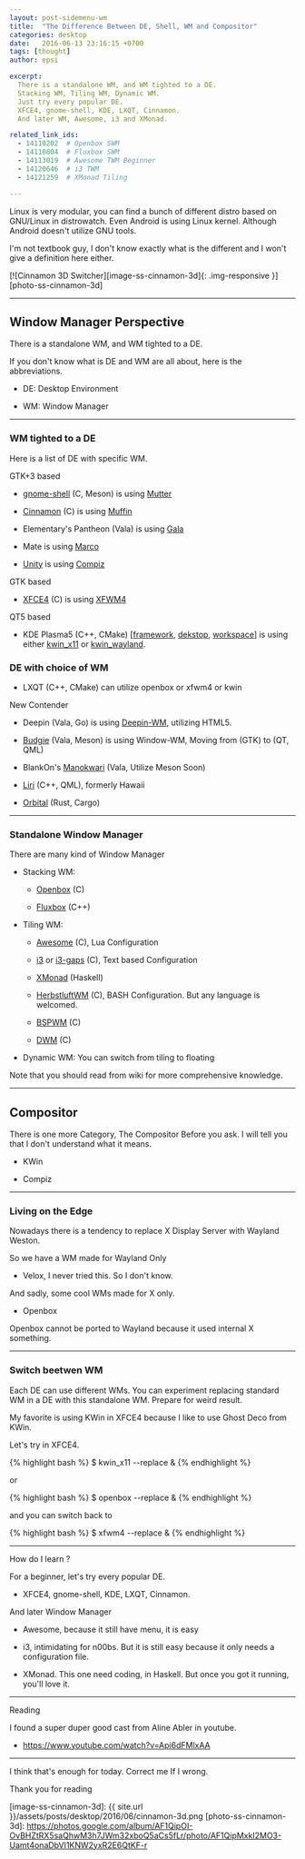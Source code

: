 ```yaml
---
layout: post-sidemenu-wm
title:  "The Difference Between DE, Shell, WM and Compositor"
categories: desktop
date:   2016-06-13 23:16:15 +0700
tags: [thought]
author: epsi

excerpt:
  There is a standalone WM, and WM tighted to a DE.
  Stacking WM, Tiling WM, Dynamic WM.
  Just try every popular DE.
  XFCE4, gnome-shell, KDE, LXQT, Cinnamon.
  And later WM, Awesome, i3 and XMonad.

related_link_ids: 
  - 14110202  # Openbox SWM
  - 14110804  # Fluxbox SWM
  - 14113019  # Awesome TWM Beginner
  - 14120646  # i3 TWM
  - 14121259  # XMonad Tiling

---
```


Linux is very modular,
you can find a bunch of different distro 
based on GNU/Linux in distrowatch. 
Even Android is using Linux kernel.
Although Android doesn't utilize GNU tools.

I'm not textbook guy, 
I don't know exactly what is the different
and I won't give a definition here either.

[![Cinnamon 3D Switcher][image-ss-cinnamon-3d]{: .img-responsive }][photo-ss-cinnamon-3d]


-- -- --

## Window Manager Perspective

There is a standalone WM, and WM tighted to a DE.

If you don't know what is DE and WM are all about,
here is the abbreviations.

* DE: Desktop Environment

* WM: Window Manager

-- -- --


### WM tighted to a DE

Here is a list of DE with specific WM.


GTK+3 based

*	[gnome-shell][gnome-shell] (C, Meson) is using [Mutter][mutter]

*	[Cinnamon][cinnamon] (C) is using [Muffin][muffin]

*	Elementary's Pantheon (Vala) is using [Gala][gala]

*	Mate is using [Marco][marco]

*	[Unity][unity] is using [Compiz][compiz]


GTK based

*	[XFCE4][xfce4] (C) is using [XFWM4][xfwm4]


QT5 based

*	KDE Plasma5 (C++, CMake) 
	[[framework][plasma-framework], [dekstop][plasma-desktop], [workspace][plasma-workspace]]
	is using either [kwin_x11][kwin] or [kwin_wayland][kwin].

### DE with choice of WM

*	LXQT (C++, CMake) can utilize openbox or xfwm4 or kwin


New Contender
 
*	Deepin (Vala, Go) is using [Deepin-WM][deepin-wm], utilizing HTML5.

*	[Budgie][budgie] (Vala, Meson) is using Window-WM,
	Moving from (GTK) to (QT, QML)

*	BlankOn's [Manokwari][manokwari] (Vala, Utilize Meson Soon)

*	[Liri][liri-shell] (C++, QML), formerly Hawaii

*	[Orbital][orbital] (Rust, Cargo)

-- -- --

### Standalone Window Manager

There are many kind of Window Manager

*	Stacking WM: 
	
	*	[Openbox][openbox] (C)
	
	*	[Fluxbox][fluxbox] (C++)

*	Tiling WM: 

	*	[Awesome][awesome] (C), Lua Configuration
	
	*	[i3][i3]  or [i3-gaps][i3-gaps] (C), Text based Configuration
	
	*	[XMonad][xmonad] (Haskell)
	
	*	[HerbstluftWM][hlwm] (C),
		BASH Configuration. But any language is welcomed.
	
	*	[BSPWM][bspwm] (C)
	
	*	[DWM][dwm] (C)

*	Dynamic WM: You can switch from tiling to floating

Note that you should read from wiki for more comprehensive knowledge.

-- -- --

## Compositor

There is one more Category, The Compositor
Before you ask. I will tell you 
that I don't understand what it means.

* KWin

* Compiz


-- -- --

### Living on the Edge

Nowadays there is a tendency to 
replace X Display Server with Wayland Weston.

So we have a WM made for Wayland Only

* Velox, I never tried this. So I don't know.

And sadly, some cool WMs made for X only.

* Openbox 

Openbox cannot be ported to Wayland
because it used internal X something.

-- -- --

### Switch beetwen WM

Each DE can use different WMs.
You can experiment replacing 
standard WM in a DE with this standalone WM. 
Prepare for weird result.

My favorite is using KWin in XFCE4
because I like to use Ghost Deco from KWin.

Let's try in XFCE4.

{% highlight bash %}
 $ kwin_x11 --replace &
{% endhighlight %}

or

{% highlight bash %}
 $ openbox --replace &
{% endhighlight %}

and you can switch back to 

{% highlight bash %}
 $ xfwm4 --replace &
{% endhighlight %}

-- -- --

How do I learn ?

For a beginner,
let's try every popular DE.

* XFCE4, gnome-shell, KDE, LXQT, Cinnamon.

And later Window Manager

* Awesome, because it still have menu, it is easy

* i3, intimidating for n00bs. But it is still easy because it only needs a configuration file.

* XMonad. This one need coding, in Haskell. But once you got it running, you'll love it.

-- -- --

Reading

I found a super duper good cast from Aline Abler in youtube.

* <https://www.youtube.com/watch?v=Api6dFMlxAA>

-- -- --

I think that's enough for today.
Correct me If I wrong.

Thank you for reading





[//]: <> ( -- -- -- links below -- -- -- )

[image-ss-cinnamon-3d]: {{ site.url }}/assets/posts/desktop/2016/06/cinnamon-3d.png
[photo-ss-cinnamon-3d]: https://photos.google.com/album/AF1QipOI-OvBHZtRX5saQhwM3h7JWm32xboQ5aCs5fLr/photo/AF1QipMxkI2MO3-Uamt4onaDbVI1KNW2yxR2E6QtKF-r

[gnome-shell]:	https://github.com/GNOME/gnome-shell
[mutter]:		https://github.com/GNOME/mutter
[cinnamon]:	https://github.com/linuxmint/Cinnamon
[muffin]:	https://github.com/linuxmint/muffin
[gala]:		https://github.com/elementary/gala
[marco]:	https://github.com/mate-desktop/marco
[unity]:	https://code.launchpad.net/unity
[compiz]:	https://launchpad.net/compiz
[xfce4]:	https://github.com/xfce-mirror/xfdesktop
[xfwm4]:	https://github.com/xfce-mirror/xfwm4

[plasma-framework]:	https://github.com/KDE/plasma-framework
[plasma-desktop]:	https://github.com/KDE/plasma-desktop
[plasma-workspace]:	https://github.com/KDE/plasma-workspace
[kwin]:	https://github.com/KDE/kwin

[deepin-wm]:	https://github.com/linuxdeepin/deepin-wm
[budgie]:		https://github.com/budgie-desktop/budgie-desktop
[manokwari]:	https://github.com/BlankOn/manokwari
[liri-shell]:	https://github.com/lirios/shell
[orbital]:		https://github.com/redox-os/orbital
[openbox]:	https://github.com/danakj/openbox
[fluxbox]:	https://github.com/fluxbox/fluxbox

[awesome]:	https://github.com/awesomeWM/awesome
[i3]:		https://github.com/i3/i3
[i3-gaps]:	https://github.com/Airblader/i3
[xmonad]:	https://github.com/xmonad/xmonad	
[hlwm]:		https://github.com/herbstluftwm/herbstluftwm
[bspwm]:	https://github.com/baskerville/bspwm
[dwm]:		https://github.com/sr/dwm

